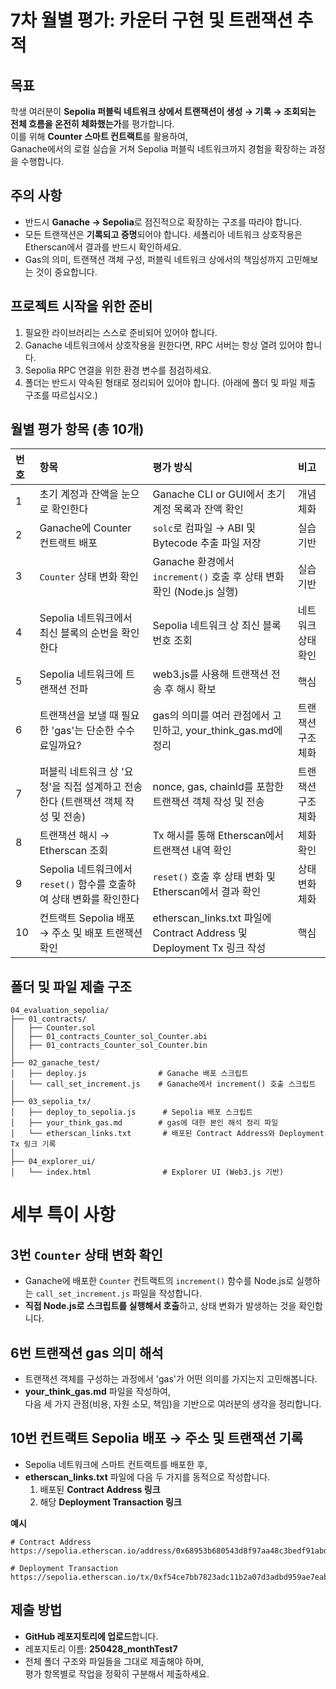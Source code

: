 # 7차 월별 평가: 카운터 구현 및 트랜잭션 추적

## 목표

학생 여러분이 **Sepolia 퍼블릭 네트워크 상에서 트랜잭션이 생성 → 기록 → 조회되는 전체 흐름을 온전히 체화했는가**를 평가합니다.  
이를 위해 **Counter 스마트 컨트랙트**를 활용하여,  
Ganache에서의 로컬 실습을 거쳐 Sepolia 퍼블릭 네트워크까지 경험을 확장하는 과정을 수행합니다.

## 주의 사항

- 반드시 **Ganache → Sepolia**로 점진적으로 확장하는 구조를 따라야 합니다.
- 모든 트랜잭션은 **기록되고 증명**되어야 합니다. 세폴리아 네트워크 상호작용은 Etherscan에서 결과를 반드시 확인하세요.
- Gas의 의미, 트랜잭션 객체 구성, 퍼블릭 네트워크 상에서의 책임성까지 고민해보는 것이 중요합니다.

## 프로젝트 시작을 위한 준비

1. 필요한 라이브러리는 스스로 준비되어 있어야 합니다.
2. Ganache 네트워크에서 상호작용을 원한다면, RPC 서버는 항상 열려 있어야 합니다.
3. Sepolia RPC 연결을 위한 환경 변수를 점검하세요.
4. 폴더는 반드시 약속된 형태로 정리되어 있어야 합니다. (아래에 폴더 및 파일 제출 구조를 따르십시오.)

## 월별 평가 항목 (총 10개)

| 번호 | 항목                                                                            | 평가 방식                                                              | 비고               |
| :--- | :------------------------------------------------------------------------------ | :--------------------------------------------------------------------- | :----------------- |
| 1    | 초기 계정과 잔액을 눈으로 확인한다                                              | Ganache CLI or GUI에서 초기 계정 목록과 잔액 확인                      | 개념 체화          |
| 2    | Ganache에 Counter 컨트랙트 배포                                                 | `solc`로 컴파일 → ABI 및 Bytecode 추출 파일 저장                       | 실습 기반          |
| 3    | `Counter` 상태 변화 확인                                                        | Ganache 환경에서 `increment()` 호출 후 상태 변화 확인 (Node.js 실행)   | 실습 기반          |
| 4    | Sepolia 네트워크에서 최신 블록의 순번을 확인한다                                | Sepolia 네트워크 상 최신 블록 번호 조회                                | 네트워크 상태 확인 |
| 5    | Sepolia 네트워크에 트랜잭션 전파                                                | web3.js를 사용해 트랜잭션 전송 후 해시 확보                            | 핵심               |
| 6    | 트랜잭션을 보낼 때 필요한 'gas'는 단순한 수수료일까요?                          | gas의 의미를 여러 관점에서 고민하고, your_think_gas.md에 정리          | 트랜잭션 구조 체화 |
| 7    | 퍼블릭 네트워크 상 '요청'을 직접 설계하고 전송한다 (트랜잭션 객체 작성 및 전송) | nonce, gas, chainId를 포함한 트랜잭션 객체 작성 및 전송                | 트랜잭션 구조 체화 |
| 8    | 트랜잭션 해시 → Etherscan 조회                                                  | Tx 해시를 통해 Etherscan에서 트랜잭션 내역 확인                        | 체화 확인          |
| 9    | Sepolia 네트워크에서 `reset()` 함수를 호출하여 상태 변화를 확인한다             | `reset()` 호출 후 상태 변화 및 Etherscan에서 결과 확인                 | 상태 변화 체화     |
| 10   | 컨트랙트 Sepolia 배포 → 주소 및 배포 트랜잭션 확인                              | etherscan_links.txt 파일에 Contract Address 및 Deployment Tx 링크 작성 | 핵심               |

## 폴더 및 파일 제출 구조

```plaintext
04_evaluation_sepolia/
├── 01_contracts/
│   ├── Counter.sol
│   ├── 01_contracts_Counter_sol_Counter.abi
│   ├── 01_contracts_Counter_sol_Counter.bin
│
├── 02_ganache_test/
│   ├── deploy.js                # Ganache 배포 스크립트
│   └── call_set_increment.js    # Ganache에서 increment() 호출 스크립트
│
├── 03_sepolia_tx/
│   ├── deploy_to_sepolia.js      # Sepolia 배포 스크립트
│   ├── your_think_gas.md        # gas에 대한 본인 해석 정리 파일
│   └── etherscan_links.txt       # 배포된 Contract Address와 Deployment Tx 링크 기록
│
├── 04_explorer_ui/
│   └── index.html                # Explorer UI (Web3.js 기반)
```

# 세부 특이 사항

## 3번 `Counter` 상태 변화 확인

- Ganache에 배포한 `Counter` 컨트랙트의 `increment()` 함수를 Node.js로 실행하는 `call_set_increment.js` 파일을 작성합니다.
- **직접 Node.js로 스크립트를 실행해서 호출**하고, 상태 변화가 발생하는 것을 확인합니다.

## 6번 트랜잭션 gas 의미 해석

- 트랜잭션 객체를 구성하는 과정에서 'gas'가 어떤 의미를 가지는지 고민해봅니다.
- **your_think_gas.md** 파일을 작성하여,  
  다음 세 가지 관점(비용, 자원 소모, 책임)을 기반으로 여러분의 생각을 정리합니다.

## 10번 컨트랙트 Sepolia 배포 → 주소 및 트랜잭션 기록

- Sepolia 네트워크에 스마트 컨트랙트를 배포한 후,
- **etherscan_links.txt** 파일에 다음 두 가지를 동적으로 작성합니다.
  1. 배포된 **Contract Address 링크**
  2. 해당 **Deployment Transaction 링크**

**예시**

```plaintext
# Contract Address
https://sepolia.etherscan.io/address/0x68953b680543d8f97aa48c3bedf91abdcffaf6c7

# Deployment Transaction
https://sepolia.etherscan.io/tx/0xf54ce7bb7823adc11b2a07d3adbd959ae7eabf5756a43e45fc6f8d9015cbd8d3
```

## 제출 방법

- **GitHub 레포지토리에 업로드**합니다.
- 레포지토리 이름: **250428_monthTest7**
- 전체 폴더 구조와 파일들을 그대로 제출해야 하며,  
  평가 항목별로 작업을 정확히 구분해서 제출하세요.
